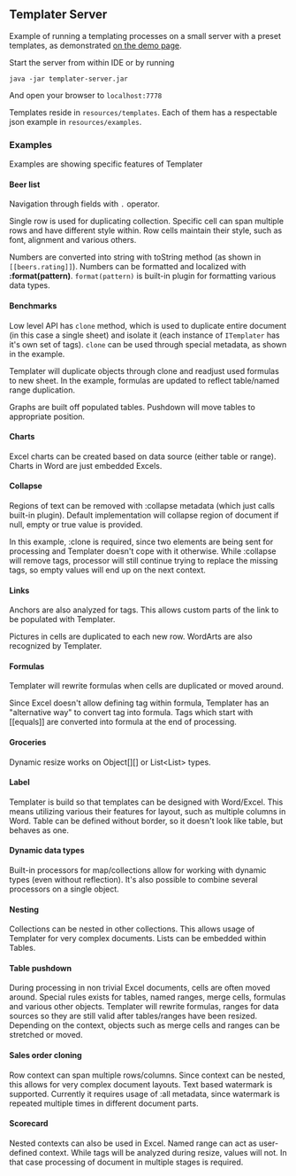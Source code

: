 ## Templater Server

Example of running a templating processes on a small server with a preset templates, as demonstrated [on the demo page](http://templater.info/demo).

Start the server from within IDE or by running

    java -jar templater-server.jar

And open your browser to `localhost:7778`

Templates reside in `resources/templates`.
Each of them has a respectable json example in `resources/examples`.

### Examples

Examples are showing specific features of Templater

#### Beer list

Navigation through fields with `.` operator.

Single row is used for duplicating collection. Specific cell can span multiple rows and have different style within.
Row cells maintain their style, such as font, alignment and various others.

Numbers are converted into string with toString method (as shown in `[[beers.rating]]`).
Numbers can be formatted and localized with **:format(pattern)**. `format(pattern)` is built-in plugin for formatting various data types.

#### Benchmarks

Low level API has `clone` method, which is used to duplicate entire document (in this case a single sheet) and isolate it (each instance of `ITemplater` has it's own set of tags).
`clone` can be used through special metadata, as shown in the example.

Templater will duplicate objects through clone and readjust used formulas to new sheet. In the example, formulas are updated to reflect table/named range duplication.

Graphs are built off populated tables.
Pushdown will move tables to appropriate position.

#### Charts

Excel charts can be created based on data source (either table or range).
Charts in Word are just embedded Excels.

#### Collapse

Regions of text can be removed with :collapse metadata (which just calls built-in plugin).
Default implementation will collapse region of document if null, empty or true value is provided.

In this example, :clone is required, since two elements are being sent for processing and Templater doesn't cope with it otherwise.
While :collapse will remove tags, processor will still continue trying to replace the missing tags, so empty values will end up on the next context.

#### Links

Anchors are also analyzed for tags. This allows custom parts of the link to be populated with Templater.

Pictures in cells are duplicated to each new row.
WordArts are also recognized by Templater.

#### Formulas

Templater will rewrite formulas when cells are duplicated or moved around.

Since Excel doesn't allow defining tag within formula, Templater has an "alternative way" to convert tag into formula.
Tags which start with [[equals]] are converted into formula at the end of processing.

#### Groceries

Dynamic resize works on Object[][] or List<List<Object>> types.

#### Label

Templater is build so that templates can be designed with Word/Excel. 
This means utilizing various their features for layout, such as multiple columns in Word.
Table can be defined without border, so it doesn't look like table, but behaves as one.

#### Dynamic data types

Built-in processors for map/collections allow for working with dynamic types (even without reflection).
It's also possible to combine several processors on a single object.

#### Nesting

Collections can be nested in other collections. This allows usage of Templater for very complex documents.
Lists can be embedded within Tables.

#### Table pushdown

During processing in non trivial Excel documents, cells are often moved around.
Special rules exists for tables, named ranges, merge cells, formulas and various other objects.
Templater will rewrite formulas, ranges for data sources so they are still valid after tables/ranges have been resized.
Depending on the context, objects such as merge cells and ranges can be stretched or moved.

#### Sales order cloning

Row context can span multiple rows/columns.
Since context can be nested, this allows for very complex document layouts.
Text based watermark is supported.
Currently it requires usage of :all metadata, since watermark is repeated multiple times in different document parts.

#### Scorecard

Nested contexts can also be used in Excel. Named range can act as user-defined context.
While tags will be analyzed during resize, values will not. 
In that case processing of document in multiple stages is required.
